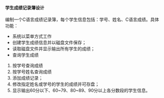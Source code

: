 #### 学生成绩记录簿设计

编制一个C语言成绩记录簿，每个学生信息包括：学号、姓名、C语言成绩。具体功能：

- 系统以菜单方式工作
- 创建学生成绩信息并以磁盘文件保存；
- 读取磁盘文件并显示输出所有学生的成绩；
-  查询学生成绩

1. 按学号查询成绩
2. 按学号姓名查询成绩
3. 添加成绩记录；
4. 修改指定姓名或学号的学生的成绩并可存盘；
5. 显示输出60分以下、60~79、80~89、90分以上各分数段的学生信息。